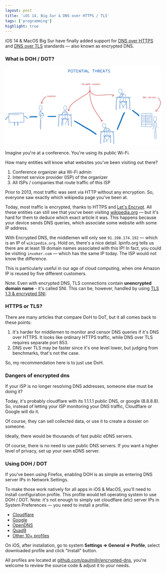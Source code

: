 ```yaml
---
layout: post
title: 'iOS 14, Big Sur & DNS over HTTPS / TLS'
tags: ['programming']
highlight: true
---
```


iOS 14 & MacOS Big Sur have finally added support for [DNS over HTTPS](https://en.wikipedia.org/wiki/DNS_over_HTTPS) and [DNS over TLS](https://en.wikipedia.org/wiki/DNS_over_TLS) standards — also known as encrypted DNS.

### What is DOH / DOT?

[![Encrypted DNS](/media/posts/encrypted-dns/edns.png)](/media/posts/encrypted-dns/edns.png)

Imagine you're at a conference. You're using its public Wi-Fi.

How many entities will know what websites you've been visiting out there?

1. Conference organizer aka Wi-Fi admin
2. Internet service provider (ISP) of the organizer
3. All ISPs / companies that route traffic of this ISP

Prior to 2013, most traffic was sent via HTTP without any encryption. So, everyone saw exactly which wikipedia page you've been at.

Today, most traffic is encrypted, thanks to HTTPS and [Let's Encrypt](https://letsencrypt.org/). All these entities can still see that you've been visiting [wikipedia.org](https://wikipedia.org) — but it's hard for them to deduce which exact article it was. This happens because your device sends DNS queries, which associate some website with some IP address.

With Encrypted DNS, the middlemen will only see `91.198.174.192` — which is an IP of `wikipedia.org`. Hold on, there's a nice detail. Ipinfo.org tells us there are at least 19 domain names associated with this IP! In fact, you could be visiting `invoker.com` — which has the same IP today. The ISP would not know the difference.

This is particularly useful in our age of cloud computing, when one Amazon IP is reused by five different customers.

Note: Even with encrypted DNS, TLS connections contain **unencrypted domain name** - it's called SNI. This can be, however, handled by using [TLS 1.3 & encrypted SNI](https://blog.cloudflare.com/encrypted-sni/).

### HTTPS or TLS?

There are many articles that compare DoH to DoT, but it all comes back to these points:

1. It's harder for middlemen to monitor and censor DNS queries if it's DNS over HTTPS. It looks like ordinary HTTPS traffic, while DNS over TLS requires separate port 853.
2. DNS over TLS may be faster since it's one level lower, but judging from benchmarks, that's not the case.

So, my recommendation here is to just use DoH.

### Dangers of encrypted dns

If your ISP is no longer resolving DNS addresses, someone else must be doing it?

Today, it's probably cloudflare with its 1.1.1.1 public DNS, or google (8.8.8.8). So, instead of letting your ISP monitoring your DNS traffic, Cloudflare or Google will do it.

Of course, they can sell collected data, or use it to create a dossier on someone.

Ideally, there would be thousands of fast public eDNS servers.

Of course, there is no need to use public DNS servers. If you want a higher level of privacy, set up your own eDNS server.

### Using DOH / DOT

If you've been using Firefox, enabling DOH is as simple as entering DNS server IPs in Network Settings.

To make those work natively for all apps in iOS & MacOS, you'll need to install configuration profile. This profile would tell operating system to use DOH / DOT. Note: it's not enough to simply set cloudflare (etc) server IPs in System Preferences — you need to install a profile.

- [Cloudflare](https://github.com/paulmillr/encrypted-dns/raw/master/profiles/cloudflare-https.mobileconfig)
- [Google](https://github.com/paulmillr/encrypted-dns/raw/master/profiles/google-https.mobileconfig)
- [OpenDNS](https://github.com/paulmillr/encrypted-dns/raw/master/profiles/opendns-https.mobileconfig)
- [Quad9](https://raw.githubusercontent.com/paulmillr/encrypted-dns/master/profiles/quad9-https.mobileconfig)
- [Other 10+ profiles](https://github.com/paulmillr/encrypted-dns)

On iOS, after installation, go to system <b>Settings => General => Profile</b>, select downloaded profile and click "Install" button.

All profiles are located at [github.com/paulmillr/encrypted-dns](https://github.com/paulmillr/encrypted-dns), you're welcome to review the source code & adjust it to your needs.
